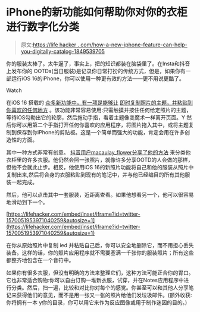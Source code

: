 # iPhone的新功能如何帮助你对你的衣柜进行数字化分类

> 原文:[https://life hacker . com/how-a-new-iphone-feature-can-help-you-digitally-catalog-1849539705](https://lifehacker.com/how-a-new-iphone-feature-can-help-you-digitally-catalog-1849539705)

你的服装太棒了。太牛逼了，事实上，把的知识都装在脑袋里了。在Insta和抖音上发布你的 OOTDs(当日服装)是记录你日常打扮的传统方式，但是，如果你有一部运行iOS 16的iPhone，你可以使用一种更有效的方法——更不用说更酷了。

Watch

在iOS 16 搭载的 [众多新功能中，有一项是能够让](https://lifehacker.com/26-of-the-best-new-features-in-ios-16-1849524600) [即时复制照片的主题，并粘贴到你喜欢的任何地方](https://lifehacker.com/apples-new-ios-16-photo-feature-is-straight-up-magic-1849169945) 。该功能非常容易使用:只需触摸并按住任何给定照片的主题，等待iOS勾勒出它的轮廓，然后拖动手指，看着主题像变魔术一样离开页面。Y 然后你可以用第二个手指打开任何你喜欢的应用程序，将图片拖入其中，或将主题复制到保存到你iPhone的剪贴板。这是一个简单而强大的功能，肯定会用在许多创造性的方面。

其中一种方式非常有创意。 [抖音用户macaulay_flower分享了他的方法](https://www.tiktok.com/@macaulay_flower/video/7142962238343630126?is_copy_url=1&is_from_webapp=v1) 来分类他衣柜里的许多衣服。他仍然会照一张照片，就像许多分享OOTD的人会做的那样，但他不会就此止步。相反，他使用iOS 16的新照片功能将自己和他的服装从照片中复制出来,然后将合身的衣服粘贴到现有的笔记中，并与他已经编目的所有其他服装一起完成。

然后，他可以点击其中一套服装，近距离查看。如果他想看另一个，他可以很容易地滑动到下一个。

 [https://lifehacker.com/embed/inset/iframe?id=twitter-1570051953971040259&autosize=1](https://lifehacker.com/embed/inset/iframe?id=twitter-1570051953971040259&autosize=1) 

在你从原始照片中复制 ied 并粘贴自己后，你可以安全地删除它，而不用担心丢失装备。这样的话，你的照片应用程序就不需要塞满一千张你的服装照片；所有这些都整齐地包含在一个音符中。

如果你有很多衣服，但没有明确的方法来整理它们，这种方法可能正合你的胃口。它也非常适合购物:你可以自由订购一堆新衣服，试穿，并在Notes应用程序中进行分类。然后，扫一遍，比较和对比你对每个的感觉。你甚至可以和其他人分享笔记来获得他们的意见，而不是用一张又一张的照片给他们发垃圾邮件。(额外收获:你将拥有一本 y你的目录，你可以用它来作为反应图像或用于制作迷因的目的。)